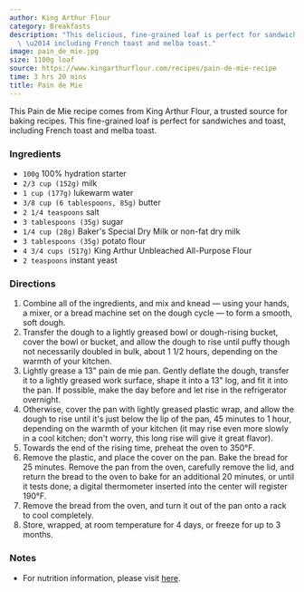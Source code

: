 ```yaml
---
author: King Arthur Flour
category: Breakfasts
description: "This delicious, fine-grained loaf is perfect for sandwiches and toast\
  \ \u2014 including French toast and melba toast."
image: pain_de_mie.jpg
size: 1100g loaf
source: https://www.kingarthurflour.com/recipes/pain-de-mie-recipe
time: 3 hrs 20 mins
title: Pain de Mie
---
```

This Pain de Mie recipe comes from King Arthur Flour, a trusted source for baking recipes. This fine-grained loaf is perfect for sandwiches and toast, including French toast and melba toast.

### Ingredients

* `100g` 100% hydration starter
* `2/3 cup (152g)` milk
* `1 cup (177g)` lukewarm water
* `3/8 cup (6 tablespoons, 85g)` butter
* `2 1/4 teaspoons` salt
* `3 tablespoons (35g)` sugar
* `1/4 cup (28g)` Baker's Special Dry Milk or non-fat dry milk
* `3 tablespoons (35g)` potato flour
* `4 3/4 cups (517g)` King Arthur Unbleached All-Purpose Flour
* `2 teaspoons` instant yeast

### Directions

1. Combine all of the ingredients, and mix and knead — using your hands, a mixer, or a bread machine set on the dough cycle — to form a smooth, soft dough.
2. Transfer the dough to a lightly greased bowl or dough-rising bucket, cover the bowl or bucket, and allow the dough to rise until puffy though not necessarily doubled in bulk, about 1 1/2 hours, depending on the warmth of your kitchen.
3. Lightly grease a 13" pain de mie pan. Gently deflate the dough, transfer it to a lightly greased work surface, shape it into a 13" log, and fit it into the pan. If possible, make the day before and let rise in the refrigerator overnight.
4. Otherwise, cover the pan with lightly greased plastic wrap, and allow the dough to rise until it's just below the lip of the pan, 45 minutes to 1 hour, depending on the warmth of your kitchen (it may rise even more slowly in a cool kitchen; don't worry, this long rise will give it great flavor).
5. Towards the end of the rising time, preheat the oven to 350°F.
6. Remove the plastic, and place the cover on the pan. Bake the bread for 25 minutes. Remove the pan from the oven, carefully remove the lid, and return the bread to the oven to bake for an additional 20 minutes, or until it tests done; a digital thermometer inserted into the center will register 190°F.
7. Remove the bread from the oven, and turn it out of the pan onto a rack to cool completely.
8. Store, wrapped, at room temperature for 4 days, or freeze for up to 3 months.

### Notes

- For nutrition information, please visit [here](https://www.kingarthurflour.com/nutritional-info/12806).
